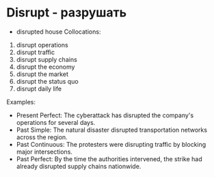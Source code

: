 # Disrupt - разрушать




- disrupted house
Collocations:

1. disrupt operations
2. disrupt traffic
3. disrupt supply chains
4. disrupt the economy
5. disrupt the market
6. disrupt the status quo
7. disrupt daily life

Examples:

- Present Perfect: The cyberattack has disrupted the company's operations for several days.
- Past Simple: The natural disaster disrupted transportation networks across the region.
- Past Continuous: The protesters were disrupting traffic by blocking major intersections.
- Past Perfect: By the time the authorities intervened, the strike had already disrupted supply chains nationwide.